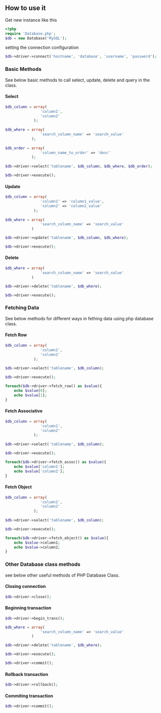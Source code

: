 ## How to use it

Get new instance like this
```php
<?php
require 'Database.php';
$db = new Database('MySQL');
```
setting the connection configuration
```php
$db->driver->connect('hostname', 'database', 'username', 'password');
```

### Basic Methods

See below basic methods to call select, update, delete and query in the class.

#### Select
```php
$db_column = array(
				'column1',
				'column2'
			 );
			  
$db_where = array(
				'search_column_name' => 'search_value'
			);
			  
$db_order = array(
				'column_name_to_order' => 'desc'
			);
			  
$db->driver->select('tablename', $db_column, $db_where, $db_order);

$db->driver->execute();
```
#### Update
```php
$db_column = array(
				'column1' => 'column1_value',
				'column2' => 'column2_value'
			 );
			 
$db_where = array(
				'search_column_name' => 'search_value'
			)

$db->driver->update('tablename', $db_column, $db_where);

$db->driver->execute();
```
#### Delete
```php
$db_where = array(
				'search_column_name' => 'search_value'
			)

$db->driver->delete('tablename', $db_where);

$db->driver->execute();
```

### Fetching Data

See below methods for different ways in fething data using php database class.

#### Fetch Row
```php
$db_column = array(
				'column1',
				'column2'
			 );
			  
$db->driver->select('tablename', $db_column);

$db->driver->execute();

foreach($db->driver->fetch_row() as $value){
	echo $value[0];
	echo $value[1];
}
```
#### Fetch Associative
```php
$db_column = array(
				'column1',
				'column2'
			 );
			  
$db->driver->select('tablename', $db_column);

$db->driver->execute();

foreach($db->driver->fetch_assoc() as $value){
	echo $value['column1'];
	echo $value['column2'];
}
```
#### Fetch Object
```php
$db_column = array(
				'column1',
				'column2'
			 );
			  
$db->driver->select('tablename', $db_column);

$db->driver->execute();

foreach($db->driver->fetch_object() as $value){
	echo $value->column1;
	echo $value->column2;
}
```

### Other Database class methods

see below other useful methods of PHP Database Class.

#### Closing connection
```php
$db->driver->close();
```
#### Beginning transaction
```php
$db->driver->begin_trans();

$db_where = array(
				'search_column_name' => 'search_value'
			)

$db->driver->delete('tablename', $db_where);

$db->driver->execute();

$db->driver->commit();
```
#### Rollback transaction
```php
$db->driver->rollback();
```
#### Commiting transaction
```php
$db->driver->commit();
```